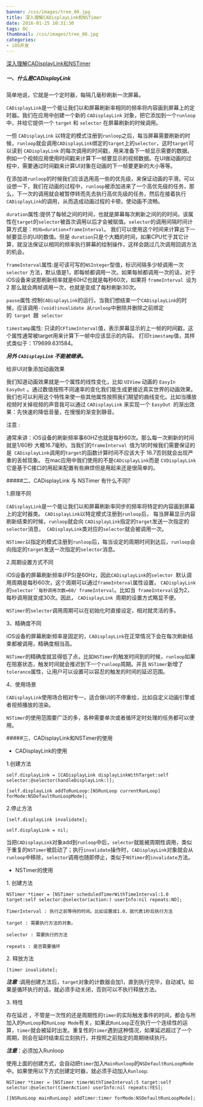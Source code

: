 ```yaml
---
banner: /css/images/tree_06.jpg
title: 深入理解CADisplayLink和NSTimer
date: 2016-01-25 10:31:30
tags: OC
thumbnail: /css/images/tree_06.jpg
categories:
- iOS开发
---
```


[深入理解CADisplayLink和NSTimer](https://www.cnblogs.com/oc-bowen/p/8665465.html)

##### 一、什么是CADisplayLink 

简单地说，它就是一个定时器，每隔几毫秒刷新一次屏幕。 

`CADisplayLink`是一个能让我们以和屏幕刷新率相同的频率将内容画到屏幕上的定时器。我们在应用中创建一个新的 `CADisplayLink` 对象，把它添加到一个`runloop`中，并给它提供一个 `target` 和 `selector` 在屏幕刷新的时候调用。 

一但 `CADisplayLink` 以特定的模式注册到`runloop`之后，每当屏幕需要刷新的时候，`runloop`就会调用`CADisplayLink`绑定的`target`上的`selector`，这时`target`可以读到 `CADisplayLink` 的每次调用的时间戳，用来准备下一帧显示需要的数据。例如一个视频应用使用时间戳来计算下一帧要显示的视频数据。在UI做动画的过程中，需要通过时间戳来计算UI对象在动画的下一帧要更新的大小等等。 

在添加进`runloop`的时候我们应该选用高一些的优先级，来保证动画的平滑。可以设想一下，我们在动画的过程中，`runloop`被添加进来了一个高优先级的任务，那么，下一次的调用就会被暂停转而先去执行高优先级的任务，然后在接着执行`CADisplayLink`的调用，从而造成动画过程的卡顿，使动画不流畅。 

`duration`属性:提供了每帧之间的时间，也就是屏幕每次刷新之间的的时间。该属性在`target`的`selector`被首次调用以后才会被赋值。`selector`的调用间隔时间计算方式是：`时间=duration×frameInterval`。 我们可以使用这个时间来计算出下一帧要显示的UI的数值。但是 `duration`只是个大概的时间，如果CPU忙于其它计算，就没法保证以相同的频率执行屏幕的绘制操作，这样会跳过几次调用回调方法的机会。 

`frameInterval`属性:是可读可写的`NSInteger`型值，标识间隔多少帧调用一次`selector` 方法，默认值是1，即每帧都调用一次。如果每帧都调用一次的话，对于iOS设备来说那刷新频率就是60HZ也就是每秒60次，如果将 `frameInterval `设为2 那么就会两帧调用一次，也就是变成了每秒刷新30次。 

`pause`属性:控制`CADisplayLink`的运行。当我们想结束一个`CADisplayLink`的时候，应该调用`-(void)invalidate `从`runloop`中删除并删除之前绑定的` target `跟` selector `

`timestamp`属性: 只读的`CFTimeInterval`值，表示屏幕显示的上一帧的时间戳，这个属性通常被target用来计算下一帧中应该显示的内容。 打印`timestamp`值，其样式类似于：179699.631584。 

<!--more-->

***另外 `CADisplayLink` 不能被继承。***

给非UI对象添加动画效果 

我们知道动画效果就是一个属性的线性变化，比如 `UIView` 动画的 `EasyIn EasyOut` 。通过数值按照不同速率的变化我们能生成更接近真实世界的动画效果。我们也可以利用这个特性来使一些其他属性按照我们期望的曲线变化。比如当播放视频时关掉视频的声音我可以通过 `CADisplayLink` 来实现一个 `EasyOut `的渐出效果：先快速的降低音量，在慢慢的渐变到静音。 

注意 :

通常来讲：iOS设备的刷新频率事60HZ也就是每秒60次。那么每一次刷新的时间就是1/60秒 大概16.7毫秒。当我们的`frameInterval `值为1的时候我们需要保证的是` CADisplayLink`调用的`target`的函数计算时间不应该大于 16.7否则就会出现严重的丢帧现象。 在mac应用中我们使用的不是`CADisplayLink`而是 `CVDisplayLink`它是基于C接口的用起来配置有些麻烦但是用起来还是很简单的。 

#####二、CADisplayLink 与 NSTimer 有什么不同? 

1.原理不同 

`CADisplayLink`是一个能让我们以和屏幕刷新率同步的频率将特定的内容画到屏幕上的定时器类。 `CADisplayLink`以特定模式注册到`runloop`后， 每当屏幕显示内容刷新结束的时候，`runloop`就会向 `CADisplayLink`指定的`target`发送一次指定的`selector`消息，  `CADisplayLink`类对应的`selector`就会被调用一次。 

`NSTimer`以指定的模式注册到`runloop`后，每当设定的周期时间到达后，`runloop`会向指定的`target`发送一次指定的`selector`消息。 

2.周期设置方式不同

iOS设备的屏幕刷新频率(FPS)是60Hz，因此`CADisplayLink`的`selector `默认调用周期是每秒60次，这个周期可以通过`frameInterval`属性设置， `CADisplayLink`的`selector``每秒调用次数=60/ frameInterval`。比如当` frameInterval`设为2，每秒调用就变成30次。因此， `CADisplayLink `周期的设置方式略显不便。 

`NSTimer`的`selector`调用周期可以在初始化时直接设定，相对就灵活的多。 

3、精确度不同

iOS设备的屏幕刷新频率是固定的，`CADisplayLink`在正常情况下会在每次刷新结束都被调用，精确度相当高。 

`NSTimer`的精确度就显得低了点，比如`NSTimer`的触发时间到的时候，`runloop`如果在阻塞状态，触发时间就会推迟到下一个`runloop`周期。并且 `NSTimer`新增了`tolerance`属性，让用户可以设置可以容忍的触发的时间的延迟范围。 

4、使用场景

`CADisplayLink`使用场合相对专一，适合做UI的不停重绘，比如自定义动画引擎或者视频播放的渲染。 

`NSTimer`的使用范围要广泛的多，各种需要单次或者循环定时处理的任务都可以使用。 

#####三、CADisplayLink和NSTimer的使用 

- CADisplayLink的使用 

1.创建方法 
```
self.displayLink = [CADisplayLink displayLinkWithTarget:self selector:@selector(handleDisplayLink:)]; 

[self.displayLink addToRunLoop:[NSRunLoop currentRunLoop] forMode:NSDefaultRunLoopMode]; 
```
2.停止方法 
```
[self.displayLink invalidate]; 

self.displayLink = nil; 
```
当把`CADisplayLink`对象add到`runloop`中后，`selector`就能被周期性调用，类似于重复的`NSTimer`被启动了；执行`invalidate`操作时，`CADisplayLink`对象就会从`runloop`中移除，`selector`调用也随即停止，类似于`NSTimer`的`invalidate`方法。 

- NSTimer的使用 

1. 创建方法 
```
NSTimer *timer = [NSTimer scheduledTimerWithTimeInterval:1.0 target:self selector:@selector(action:) userInfo:nil repeats:NO]; 

TimerInterval : 执行之前等待的时间。比如设置成1.0，就代表1秒后执行方法 

target : 需要执行方法的对象。 

selector : 需要执行的方法 

repeats : 是否需要循环 
```
2. 释放方法 
```
[timer invalidate]; 
```
***注意*** :调用创建方法后，`target`对象的计数器会加1，直到执行完毕，自动减1。如果是循环执行的话，就必须手动关闭，否则可以不执行释放方法。 

3. 特性 

存在延迟 ，不管是一次性的还是周期性的`timer`的实际触发事件的时间，都会与所加入的`RunLoop`和`RunLoop Mode`有关，如果此`RunLoop`正在执行一个连续性的运算，`timer`就会被延时出发。重复性的`timer`遇到这种情况，如果延迟超过了一个周期，则会在延时结束后立刻执行，并按照之前指定的周期继续执行。 

***注意***：必须加入Runloop 

使用上面的创建方式，会自动把`timer`加入`MainRunloop`的`NSDefaultRunLoopMode`中。如果使用以下方式创建定时器，就必须手动加入`Runloop`: 
```
NSTimer *timer = [NSTimer timerWithTimeInterval:5 target:self selector:@selector(timerAction) userInfo:nil repeats:YES]; 

[[NSRunLoop mainRunLoop] addTimer:timer forMode:NSDefaultRunLoopMode];
```